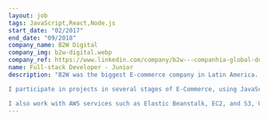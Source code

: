 ```yaml
---
layout: job
tags: JavaScript,React,Node.js
start_date: "02/2017"
end_date: "09/2018"
company_name: B2W Digital
company_img: b2w-digital.webp
company_ref: https://www.linkedin.com/company/b2w---companhia-global-do-varejo/
name: Full-stack Developer - Junior
description: "B2W was the biggest E-commerce company in Latin America. It divided its Engineering chapter into each stage of customer E-commerce. Its e-commerce platform was a white-label application that adapted itself for the three major brands that B2W managed.

I participate in projects in several stages of E-Commerce, using JavaScript to develop universal and responsive applications with React and React Native for the front end and Node.js and MongoDB for the Back End.

I also work with AWS services such as Elastic Beanstalk, EC2, and S3, Git, continuous deployment with Gitlab and Bamboo pipeline, and Agile practices such as scrum."
---
```

